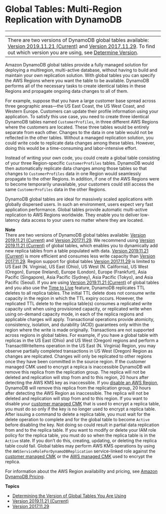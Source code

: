 # Global Tables: Multi\-Region Replication with DynamoDB<a name="GlobalTables"></a>


****  

|  | 
| --- |
| There are two versions of DynamoDB global tables available: [Version 2019\.11\.21 \(Current\)](globaltables.V2.md) and [Version 2017\.11\.29](globaltables.V1.md)\. To find out which version you are using, see [Determine Version](globaltables.DetermineVersion.md)\. | 

Amazon DynamoDB global tables provide a fully managed solution for deploying a multiregion, multi\-active database, without having to build and maintain your own replication solution\. With global tables you can specify the AWS Regions where you want the table to be available\. DynamoDB performs all of the necessary tasks to create identical tables in these Regions and propagate ongoing data changes to all of them\.

For example, suppose that you have a large customer base spread across three geographic areas—the US East Coast, the US West Coast, and Western Europe\. Customers can update their profile information using your application\. To satisfy this use case, you need to create three identical DynamoDB tables named `CustomerProfiles`, in three different AWS Regions where the customers are located\. These three tables would be entirely separate from each other\. Changes to the data in one table would not be reflected in the other tables\. Without a managed replication solution, you could write code to replicate data changes among these tables\. However, doing this would be a time\-consuming and labor\-intensive effort\.

Instead of writing your own code, you could create a global table consisting of your three Region\-specific `CustomerProfiles` tables\. DynamoDB would then automatically replicate data changes among those tables so that changes to `CustomerProfiles` data in one Region would seamlessly propagate to the other Regions\. In addition, if one of the AWS Regions were to become temporarily unavailable, your customers could still access the same `CustomerProfiles` data in the other Regions\.

DynamoDB global tables are ideal for massively scaled applications with globally dispersed users\. In such an environment, users expect very fast application performance\. Global tables provide automatic multi\-active replication to AWS Regions worldwide\. They enable you to deliver low\-latency data access to your users no matter where they are located\.

**Note**  
There are two versions of DynamoDB global tables available: [Version 2019\.11\.21 \(Current\)](globaltables.V2.md) and [Version 2017\.11\.29](globaltables.V1.md)\. We recommend using [Version 2019\.11\.21 \(Current\)](globaltables.V2.md) of global tables, which enables you to dynamically add new replica tables from a table populated with data\. [Version 2019\.11\.21 \(Current\)](globaltables.V2.md) is more efficient and consumes less write capacity than [Version 2017\.11\.29](globaltables.V1.md)\.
Region support for global tables [Version 2017\.11\.29](globaltables.V1.md) is limited to US East \(N\. Virginia\), US East \(Ohio\), US West \(N\. California\), US West \(Oregon\), Europe \(Ireland\), Europe \(London\), Europe \(Frankfurt\), Asia Pacific \(Singapore\), Asia Pacific \(Sydney\), Asia Pacific \(Tokyo\), and Asia Pacific \(Seoul\)\.
If you are using [Version 2019\.11\.21 \(Current\)](globaltables.V2.md) of global tables and you also use the [Time to Live](https://docs.aws.amazon.com/amazondynamodb/latest/developerguide/TTL.html) feature, DynamoDB replicates TTL deletes to all replica tables\. The initial TTL delete does not consume write capacity in the region in which the TTL expiry occurs\. However, the replicated TTL delete to the replica table\(s\) consumes a replicated write capacity unit when using provisioned capacity, or replicated write when using on\-demand capacity mode, in each of the replica regions and applicable charges will apply\.
Transactional operations provide atomicity, consistency, isolation, and durability \(ACID\) guarantees only within the region where the write is made originally\. Transactions are not supported across regions in global tables\. For example, if you have a global table with replicas in the US East \(Ohio\) and US West \(Oregon\) regions and perform a TransactWriteItems operation in the US East \(N\. Virginia\) Region, you may observe partially completed transactions in US West \(Oregon\) Region as changes are replicated\. Changes will only be replicated to other regions once they have been committed in the source region\.
If the customer managed CMK used to encrypt a replica is inaccessible DynamoDB will remove this replica from the replication group\. The replica will not be deleted and replication will stop from and to this region, 20 hours after detecting the AWS KMS key as inaccessible\.
If you [disable an AWS Region](https://docs.aws.amazon.com/general/latest/gr/rande-manage.html), DynamoDB will remove this replica from the replication group, 20 hours after detecting the AWS Region as inaccessible\. The replica will not be deleted and replication will stop from and to this region\.
If you want to disable your [customer managed CMK](https://docs.aws.amazon.com/kms/latest/developerguide/concepts.html#aws-managed-cmk) that is used to encrypt a replica table, you must do so only if the key is no longer used to encrypt a replica table\. After issuing a command to delete a replica table, you must wait for the delete operation to complete and for the global table to become `Active` before disabling the key\. Not doing so could result in partial data replication from and to the replica table\.
If you want to modify or delete your IAM role policy for the replica table, you must do so when the replica table is in the `Active` state\. If you don’t do this, creating, updating, or deleting the replica table could fail\.
Global tables may perform AWS KMS operations by using the `AWSServiceRoleForDynamoDBReplication` service\-linked role against the [customer managed CMK](https://docs.aws.amazon.com/kms/latest/developerguide/concepts.html#aws-managed-cmk) or the [AWS managed CMK](https://docs.aws.amazon.com/kms/latest/developerguide/concepts.html#customer-cmk) used to encrypt the replica\.

For information about the AWS Region availability and pricing, see [Amazon DynamoDB Pricing](https://aws.amazon.com/dynamodb/pricing)\. 

**Topics**
+ [Determining the Version of Global Tables You Are Using](globaltables.DetermineVersion.md)
+ [Version 2019\.11\.21 \(Current\)](globaltables.V2.md)
+ [Version 2017\.11\.29](globaltables.V1.md)